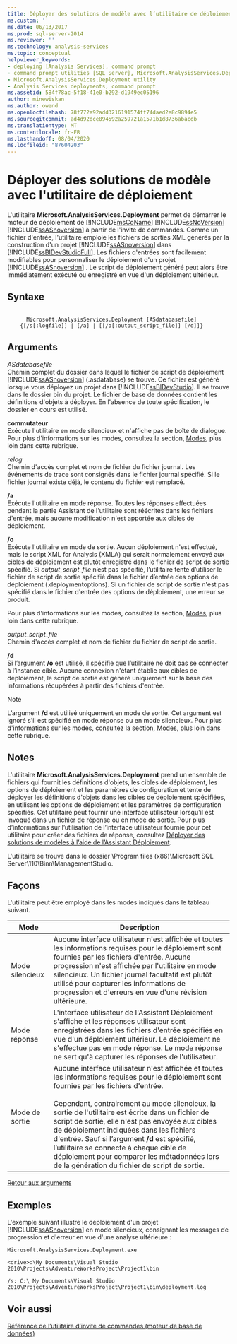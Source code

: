 ```yaml
---
title: Déployer des solutions de modèle avec l’utilitaire de déploiement | Microsoft Docs
ms.custom: ''
ms.date: 06/13/2017
ms.prod: sql-server-2014
ms.reviewer: ''
ms.technology: analysis-services
ms.topic: conceptual
helpviewer_keywords:
- deploying [Analysis Services], command prompt
- command prompt utilities [SQL Server], Microsoft.AnalysisServices.Deployment
- Microsoft.AnalysisServices.Deployment utility
- Analysis Services deployments, command prompt
ms.assetid: 584f78ac-5f18-41e0-b292-d1949ec05196
author: minewiskan
ms.author: owend
ms.openlocfilehash: 78f772a92add3216191574ff74daed2e8c9894e5
ms.sourcegitcommit: ad4d92dce894592a259721a1571b1d8736abacdb
ms.translationtype: MT
ms.contentlocale: fr-FR
ms.lasthandoff: 08/04/2020
ms.locfileid: "87604203"
---
```

# <a name="deploy-model-solutions-with-the-deployment-utility"></a>Déployer des solutions de modèle avec l'utilitaire de déploiement
  L'utilitaire **Microsoft.AnalysisServices.Deployment** permet de démarrer le moteur de déploiement de [!INCLUDE[msCoName](../../includes/msconame-md.md)] [!INCLUDE[ssNoVersion](../../includes/ssnoversion-md.md)] [!INCLUDE[ssASnoversion](../../includes/ssasnoversion-md.md)] à partir de l'invite de commandes. Comme un fichier d'entrée, l'utilitaire emploie les fichiers de sorties XML générés par la construction d'un projet [!INCLUDE[ssASnoversion](../../includes/ssasnoversion-md.md)] dans [!INCLUDE[ssBIDevStudioFull](../../includes/ssbidevstudiofull-md.md)]. Les fichiers d'entrées sont facilement modifiables pour personnaliser le déploiement d'un projet [!INCLUDE[ssASnoversion](../../includes/ssasnoversion-md.md)] . Le script de déploiement généré peut alors être immédiatement exécuté ou enregistré en vue d'un déploiement ultérieur.  
  
## <a name="syntax"></a>Syntaxe  
  
```  
  
      Microsoft.AnalysisServices.Deployment [ASdatabasefile]   
    {[/s[:logfile]] | [/a] | [[/o[:output_script_file]] [/d]]}  
```  
  
##  <a name="arguments"></a><a name="Arguments"></a> Arguments  
 *ASdatabasefile*  
 Chemin complet du dossier dans lequel le fichier de script de déploiement [!INCLUDE[ssASnoversion](../../includes/ssasnoversion-md.md)] (.asdatabase) se trouve. Ce fichier est généré lorsque vous déployez un projet dans [!INCLUDE[ssBIDevStudio](../../includes/ssbidevstudio-md.md)]. Il se trouve dans le dossier bin du projet. Le fichier de base de données contient les définitions d'objets à déployer. En l'absence de toute spécification, le dossier en cours est utilisé.  
  
 **commutateur**  
 Exécute l'utilitaire en mode silencieux et n'affiche pas de boîte de dialogue. Pour plus d'informations sur les modes, consultez la section, [Modes](#Modes), plus loin dans cette rubrique.  
  
 *relog*  
 Chemin d'accès complet et nom de fichier du fichier journal. Les événements de trace sont consignés dans le fichier journal spécifié. Si le fichier journal existe déjà, le contenu du fichier est remplacé.  
  
 **/a**  
 Exécute l'utilitaire en mode réponse. Toutes les réponses effectuées pendant la partie Assistant de l'utilitaire sont réécrites dans les fichiers d'entrée, mais aucune modification n'est apportée aux cibles de déploiement.  
  
 **/o**  
 Exécute l'utilitaire en mode de sortie. Aucun déploiement n'est effectué, mais le script XML for Analysis (XMLA) qui serait normalement envoyé aux cibles de déploiement est plutôt enregistré dans le fichier de script de sortie spécifié. Si *output_script_file* n’est pas spécifié, l’utilitaire tente d’utiliser le fichier de script de sortie spécifié dans le fichier d’entrée des options de déploiement (.deploymentoptions). Si un fichier de script de sortie n'est pas spécifié dans le fichier d'entrée des options de déploiement, une erreur se produit.  
  
 Pour plus d'informations sur les modes, consultez la section, [Modes](#Modes), plus loin dans cette rubrique.  
  
 *output_script_file*  
 Chemin d'accès complet et nom de fichier du fichier de script de sortie.  
  
 **/d**  
 Si l’argument **/o** est utilisé, il spécifie que l’utilitaire ne doit pas se connecter à l’instance cible. Aucune connexion n'étant établie aux cibles de déploiement, le script de sortie est généré uniquement sur la base des informations récupérées à partir des fichiers d'entrée.  
  
> [!NOTE]  
>  L’argument **/d** est utilisé uniquement en mode de sortie. Cet argument est ignoré s'il est spécifié en mode réponse ou en mode silencieux. Pour plus d'informations sur les modes, consultez la section, [Modes](#Modes), plus loin dans cette rubrique.  
  
## <a name="remarks"></a>Notes  
 L'utilitaire **Microsoft.AnalysisServices.Deployment** prend un ensemble de fichiers qui fournit les définitions d'objets, les cibles de déploiement, les options de déploiement et les paramètres de configuration et tente de déployer les définitions d'objets dans les cibles de déploiement spécifiées, en utilisant les options de déploiement et les paramètres de configuration spécifiés. Cet utilitaire peut fournir une interface utilisateur lorsqu'il est invoqué dans un fichier de réponse ou en mode de sortie. Pour plus d’informations sur l’utilisation de l’interface utilisateur fournie pour cet utilitaire pour créer des fichiers de réponse, consultez [Déployer des solutions de modèles à l’aide de l’Assistant Déploiement](deploy-model-solutions-using-the-deployment-wizard.md).  
  
 L'utilitaire se trouve dans le dossier \Program files (x86)\Microsoft SQL Server\110\Binn\ManagementStudio.  
  
##  <a name="modes"></a><a name="Modes"></a>Façons  
 L'utilitaire peut être employé dans les modes indiqués dans le tableau suivant.  
  
|Mode|Description|  
|----------|-----------------|  
|Mode silencieux|Aucune interface utilisateur n'est affichée et toutes les informations requises pour le déploiement sont fournies par les fichiers d'entrée. Aucune progression n'est affichée par l'utilitaire en mode silencieux. Un fichier journal facultatif est plutôt utilisé pour capturer les informations de progression et d'erreurs en vue d'une révision ultérieure.|  
|Mode réponse|L'interface utilisateur de l'Assistant Déploiement s'affiche et les réponses utilisateur sont enregistrées dans les fichiers d'entrée spécifiés en vue d'un déploiement ultérieur. Le déploiement ne s'effectue pas en mode réponse. Le mode réponse ne sert qu'à capturer les réponses de l'utilisateur.|  
|Mode de sortie|Aucune interface utilisateur n'est affichée et toutes les informations requises pour le déploiement sont fournies par les fichiers d'entrée.<br /><br /> Cependant, contrairement au mode silencieux, la sortie de l'utilitaire est écrite dans un fichier de script de sortie, elle n'est pas envoyée aux cibles de déploiement indiquées dans les fichiers d'entrée. Sauf si l’argument **/d** est spécifié, l’utilitaire se connecte à chaque cible de déploiement pour comparer les métadonnées lors de la génération du fichier de script de sortie.|  
  
 [Retour aux arguments](#Arguments)  
  
## <a name="examples"></a>Exemples  
 L'exemple suivant illustre le déploiement d'un projet [!INCLUDE[ssASnoversion](../../includes/ssasnoversion-md.md)] en mode silencieux, consignant les messages de progression et d'erreur en vue d'une analyse ultérieure :  
  
 `Microsoft.AnalysisServices.Deployment.exe`  
  
 `<drive>:\My Documents\Visual Studio 2010\Projects\AdventureWorksProject\Project1\bin`  
  
 `/s: C:\ My Documents\Visual Studio 2010\Projects\AdventureWorksProject\Project1\bin\deployment.log`  
  
## <a name="see-also"></a>Voir aussi  
 [Référence de l’utilitaire d’invite de commandes &#40;moteur de base de données&#41;](../../tools/command-prompt-utility-reference-database-engine.md)  
  
  
